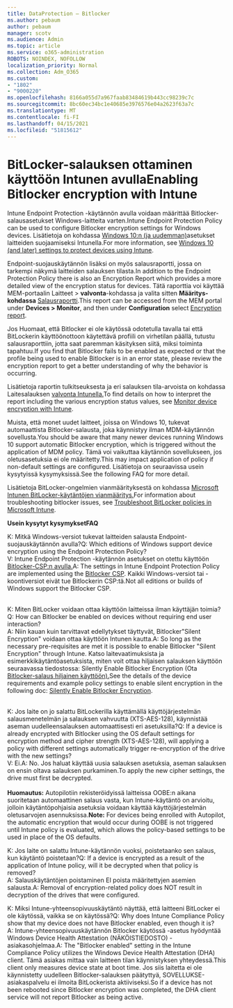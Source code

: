 ```yaml
---
title: DataProtection – Bitlocker
ms.author: pebaum
author: pebaum
manager: scotv
ms.audience: Admin
ms.topic: article
ms.service: o365-administration
ROBOTS: NOINDEX, NOFOLLOW
localization_priority: Normal
ms.collection: Adm_O365
ms.custom:
- "1802"
- "9000220"
ms.openlocfilehash: 8166a055d7a967faab83484619b443cc98239c7c
ms.sourcegitcommit: 8bc60ec34bc1e40685e3976576e04a2623f63a7c
ms.translationtype: MT
ms.contentlocale: fi-FI
ms.lasthandoff: 04/15/2021
ms.locfileid: "51815612"
---
```

# <a name="enabling-bitlocker-encryption-with-intune"></a><span data-ttu-id="013e4-102">BitLocker-salauksen ottaminen käyttöön Intunen avulla</span><span class="sxs-lookup"><span data-stu-id="013e4-102">Enabling Bitlocker encryption with Intune</span></span>

<span data-ttu-id="013e4-103">Intune Endpoint Protection -käytännön avulla voidaan määrittää Bitlocker-salausasetukset Windows-laitteita varten.</span><span class="sxs-lookup"><span data-stu-id="013e4-103">Intune Endpoint Protection Policy can be used to configure Bitlocker encryption settings for Windows devices.</span></span> <span data-ttu-id="013e4-104">Lisätietoja on kohdassa [Windows 10:n (ja uudemman)](https://docs.microsoft.com/intune/endpoint-protection-windows-10#windows-encryption)asetukset laitteiden suojaamiseksi Intunella.</span><span class="sxs-lookup"><span data-stu-id="013e4-104">For more information, see [Windows 10 (and later) settings to protect devices using Intune](https://docs.microsoft.com/intune/endpoint-protection-windows-10#windows-encryption).</span></span>

<span data-ttu-id="013e4-105">Endpoint-suojauskäytännön lisäksi on myös salausraportti, jossa on tarkempi näkymä laitteiden salauksen tilasta.</span><span class="sxs-lookup"><span data-stu-id="013e4-105">In addition to the Endpoint Protection Policy there is also an Encryption Report which provides a more detailed view of the encryption status for devices.</span></span> <span data-ttu-id="013e4-106">Tätä raporttia voi käyttää MEM-portaalin Laitteet > **valvonta**-kohdassa ja valita sitten **Määritys-kohdassa** [Salausraportti](https://endpoint.microsoft.com/#blade/Microsoft_Intune_DeviceSettings/DevicesMonitorMenu/encryptionReport).</span><span class="sxs-lookup"><span data-stu-id="013e4-106">This report can be accessed from the MEM portal under **Devices > Monitor**, and then under **Configuration** select [Encryption report](https://endpoint.microsoft.com/#blade/Microsoft_Intune_DeviceSettings/DevicesMonitorMenu/encryptionReport).</span></span>

<span data-ttu-id="013e4-107">Jos Huomaat, että Bitlocker ei ole käytössä odotetulla tavalla tai että BitLockerin käyttöönottoon käytettävä profiili on virhetilan päällä, tutustu salausraporttiin, jotta saat paremman käsityksen siitä, miksi toiminta tapahtuu.</span><span class="sxs-lookup"><span data-stu-id="013e4-107">If you find that Bitlocker fails to be enabled as expected or that the profile being used to enable Bitlocker is in an error state, please review the encryption report to get a better understanding of why the behavior is occurring.</span></span>

<span data-ttu-id="013e4-108">Lisätietoja raportin tulkitseuksesta ja eri salauksen tila-arvoista on kohdassa Laitesalauksen [valvonta Intunella.](https://docs.microsoft.com/mem/intune/protect/encryption-monitor)</span><span class="sxs-lookup"><span data-stu-id="013e4-108">To find details on how to interpret the report including the various encryption status values, see [Monitor device encryption with Intune](https://docs.microsoft.com/mem/intune/protect/encryption-monitor).</span></span>

<span data-ttu-id="013e4-109">Muista, että monet uudet laitteet, joissa on Windows 10, tukevat automaattista Bitlocker-salausta, joka käynnistyy ilman MDM-käytännön sovellusta.</span><span class="sxs-lookup"><span data-stu-id="013e4-109">You should be aware that many newer devices running Windows 10 support automatic Bitlocker encryption, which is triggered without the application of MDM policy.</span></span> <span data-ttu-id="013e4-110">Tämä voi vaikuttaa käytännön sovellukseen, jos oletusasetuksia ei ole määritetty.</span><span class="sxs-lookup"><span data-stu-id="013e4-110">This may impact application of policy if non-default settings are configured.</span></span> <span data-ttu-id="013e4-111">Lisätietoja on seuraavissa usein kysytyissä kysymyksissä.</span><span class="sxs-lookup"><span data-stu-id="013e4-111">See the following FAQ for more detail.</span></span>

<span data-ttu-id="013e4-112">Lisätietoja BitLocker-ongelmien vianmäärityksestä on kohdassa [Microsoft Intunen BitLocker-käytäntöjen vianmääritys.](https://docs.microsoft.com/intune/protect/troubleshoot-bitlocker-policies)</span><span class="sxs-lookup"><span data-stu-id="013e4-112">For information about troubleshooting bitlocker issues, see [Troubleshoot BitLocker policies in Microsoft Intune](https://docs.microsoft.com/intune/protect/troubleshoot-bitlocker-policies).</span></span>
 
 
<span data-ttu-id="013e4-113">**Usein kysytyt kysymykset**</span><span class="sxs-lookup"><span data-stu-id="013e4-113">**FAQ**</span></span>

<span data-ttu-id="013e4-114">K: Mitkä Windows-versiot tukevat laitteiden salausta Endpoint-suojauskäytännön avulla?</span><span class="sxs-lookup"><span data-stu-id="013e4-114">Q: Which editions of Windows support device encryption using the Endpoint Protection Policy?</span></span><br>
<span data-ttu-id="013e4-115">V: Intune Endpoint Protection -käytännön asetukset on otettu käyttöön [Bitlocker-CSP:n avulla.](https://docs.microsoft.com/windows/client-management/mdm/bitlocker-csp)</span><span class="sxs-lookup"><span data-stu-id="013e4-115">A: The settings in Intune Endpoint Protection Policy are implemented using the [Bitlocker CSP](https://docs.microsoft.com/windows/client-management/mdm/bitlocker-csp).</span></span> <span data-ttu-id="013e4-116">Kaikki Windows-versiot tai -koontiversiot eivät tue Bitlockerin CSP:tä.</span><span class="sxs-lookup"><span data-stu-id="013e4-116">Not all editions or builds of Windows support the Bitlocker CSP.</span></span> <br><br>

<span data-ttu-id="013e4-117">K: Miten BitLocker voidaan ottaa käyttöön laitteissa ilman käyttäjän toimia?</span><span class="sxs-lookup"><span data-stu-id="013e4-117">Q: How can Bitlocker be enabled on devices without requiring end user interaction?</span></span><br>
<span data-ttu-id="013e4-118">A: Niin kauan kuin tarvittavat edellytykset täyttyvät, Bitlocker"Silent Encryption" voidaan ottaa käyttöön Intunen kautta.</span><span class="sxs-lookup"><span data-stu-id="013e4-118">A: So long as the necessary pre-requisites are met it is possible to enable Bitlocker "Silent Encryption" through Intune.</span></span> <span data-ttu-id="013e4-119">Katso laitevaatimuksista ja esimerkkikäytäntöasetuksista, miten voit ottaa hiljaisen salauksen käyttöön seuraavassa tiedostossa: Silently Enable Bitlocker Encryption (Ota [Bitlocker-salaus hiljainen käyttöön).](https://docs.microsoft.com/mem/intune/protect/encrypt-devices#silently-enable-bitlocker-on-devices)</span><span class="sxs-lookup"><span data-stu-id="013e4-119">See the details of the device requirements and example policy settings to enable silent encryption in the following doc: [Silently Enable Bitlocker Encryption](https://docs.microsoft.com/mem/intune/protect/encrypt-devices#silently-enable-bitlocker-on-devices).</span></span> <br><br>

<span data-ttu-id="013e4-120">K: Jos laite on jo salattu BitLockerilla käyttämällä käyttöjärjestelmän salausmenetelmän ja salauksen vahvuutta (XTS-AES-128), käynnistää aseman uudelleensalauksen automaattisesti eri asetuksilla?</span><span class="sxs-lookup"><span data-stu-id="013e4-120">Q: If a device is already encrypted with Bitlocker using the OS default settings for encryption method and cipher strength (XTS-AES-128), will applying a policy with different settings automatically trigger re-encryption of the drive with the new settings?</span></span><br>
<span data-ttu-id="013e4-121">V: Ei.</span><span class="sxs-lookup"><span data-stu-id="013e4-121">A: No.</span></span> <span data-ttu-id="013e4-122">Jos haluat käyttää uusia salauksen asetuksia, aseman salauksen on ensin oltava salauksen purkaminen.</span><span class="sxs-lookup"><span data-stu-id="013e4-122">To apply the new cipher settings, the drive must first be decrypted.</span></span><br><br>
<span data-ttu-id="013e4-123">**Huomautus:** Autopilotiin rekisteröidyissä laitteissa OOBE:n aikana suoritetaan automaattinen salaus vasta, kun Intune-käytäntö on arvioitu, jolloin käytäntöpohjaisia asetuksia voidaan käyttää käyttöjärjestelmän oletusarvojen asennuksissa.</span><span class="sxs-lookup"><span data-stu-id="013e4-123">**Note:** For devices being enrolled with Autopilot, the automatic encryption that would occur during OOBE is not triggered until Intune policy is evaluated, which allows the policy-based settings to be used in place of the OS defaults.</span></span>
 
<span data-ttu-id="013e4-124">K: Jos laite on salattu Intune-käytännön vuoksi, poistetaanko sen salaus, kun käytäntö poistetaan?</span><span class="sxs-lookup"><span data-stu-id="013e4-124">Q: If a device is encrypted as a result of the  application of Intune policy, will it be decrypted when that policy is removed?</span></span><br>
<span data-ttu-id="013e4-125">A: Salauskäytäntöjen poistaminen EI poista määritettyjen asemien salausta.</span><span class="sxs-lookup"><span data-stu-id="013e4-125">A: Removal of encryption-related policy does NOT result in decryption of the drives that were configured.</span></span>
 
<span data-ttu-id="013e4-126">K: Miksi Intune-yhteensopivuuskäytäntö näyttää, että laitteeni BitLocker ei ole käytössä, vaikka se on käytössä?</span><span class="sxs-lookup"><span data-stu-id="013e4-126">Q: Why does Intune Compliance Policy show that my device does not have Bitlocker enabled, even though it is?</span></span><br>
<span data-ttu-id="013e4-127">A: Intune-yhteensopivuuskäytännön Bitlocker käytössä -asetus hyödyntää Windows Device Health Attestation (NÄKÖISTIEDOSTO) -asiakasohjelmaa.</span><span class="sxs-lookup"><span data-stu-id="013e4-127">A: The "Bitlocker enabled" setting in the Intune Compliance Policy utilizes the Windows Device Health Attestation  (DHA) client.</span></span> <span data-ttu-id="013e4-128">Tämä asiakas mittaa vain laitteen tilan käynnistyksen yhteydessä.</span><span class="sxs-lookup"><span data-stu-id="013e4-128">This client only measures device state at boot time.</span></span> <span data-ttu-id="013e4-129">Jos siis laitetta ei ole käynnistetty uudelleen Bitlocker-salauksen päätyttyä, SOVELLUKSE-asiakaspalvelu ei ilmoita BitLockerista aktiiviseksi.</span><span class="sxs-lookup"><span data-stu-id="013e4-129">So if a device has not been rebooted since Bitlocker encryption was completed, the DHA client service will not report Bitlocker as being active.</span></span>
 
 